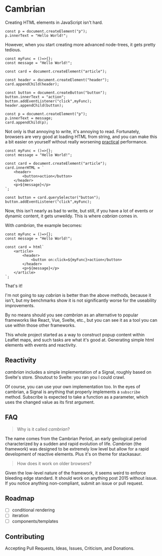 # Cambrian
Creating HTML elements in JavaScript isn't hard.

```
const p = document.createElement("p");
p.innerText = "Hello World!";
```

However, when you start creating more advanced node-trees, it gets pretty tedious.

```
const myFunc = ()=>{};
const message = "Hello World!";

const card = document.createElement("article");

const header = document.createElement("header");
card.appendChild(header);

const button = document.createButton("button");
button.innerText = "action";
button.addEventListener("click",myFunc);
header.appendChild(button);

const p = document.createElement("p");
p.innerText = message;
card.appendChild(p);

```

Not only is that annoying to write, it's annoying to read. Fortunately, browsers are very good at loading HTML from string, and you can make this a bit easier on yourself without really worsening <u title="">practical</u> performance.

```
const myFunc = ()=>{};
const message = "Hello World!";

const card = document.createElement("article");
card.innerHTML = `
    <header>
        <button>action</button>
    </header>
    <p>${message}</p>
`;

const button = card.querySelector("button");
button.addEventListener("click",myFunc);
```

Now, this isn't nearly as bad to write, but still, if you have a lot of events or dynamic content, it gets unweildy. This is where _cabrian_ comes in.

With _cambrian_, the example becomes:

```
const myFunc = ()=>{};
const message = "Hello World!";

const card = html`
    <article>
        <header>
            <button on:click=${myFunc}>action</button>
        </header>
        <p>${message}</p> 
    </article>
`;
```

That's it!

I'm not going to say _cabrian_ is better than the above methods, because it isn't, but my benchmarks show it is not significantly worse for the useability improvements.

By no means should you see _cambrian_ as an alternative to popular frameworks like React, Vue, Svelte, etc., but you can see it as a tool you can use within those other frameworks. 

This whole project started as a way to construct popup content within Leaflet maps, and such tasks are what it's good at. Generating simple html elements with events and reactivity.

## Reactivity
_cambrian_ includes a simple implementation of a Signal, roughly based on Svelte's store. Shoutout to Svelte: you ran you I could crawl.

Of course, you can use your own implementation too. In the eyes of cambrian, a Signal is anything that properly implements a `subscribe` method. Subscribe is expected to take a function as a parameter, which uses the changed value as its first argument.

## FAQ
> Why is it called _cambrian_?

The name comes from the Cambrian Period, an early geological period characterized by a sudden and rapid evolution of life. _Cambrian_ (the framework) was designed to be extremely low level but allow for a rapid development of reactive elements. Plus it's on theme for stackasaur.

> How does it work on older browsers?

Given the low-level nature of the framework, it seems weird to enforce bleeding edge standard. It should work on anything post 2015 without issue. If you notice anything non-compliant, submit an issue or pull request.

## Roadmap
 - [ ] conditional rendering
 - [ ] iteration
 - [ ] components/templates

## Contributing

Accepting Pull Requests, Ideas, Issues, Criticism, and Donations.
